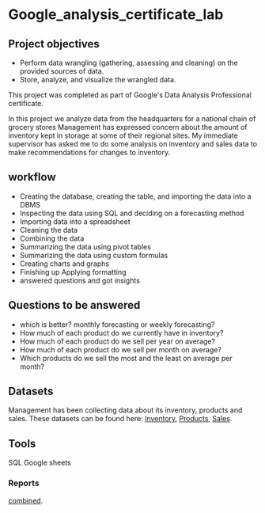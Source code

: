 # Google_analysis_certificate_lab
## Project objectives

* Perform data wrangling (gathering, assessing and cleaning) on the provided sources of data.
* Store, analyze, and visualize the wrangled data.

This project was completed as part of Google's Data Analysis Professional certificate.

In this project we analyze data from the headquarters for a national chain of grocery stores
Management has expressed concern about the amount of inventory kept in storage at some of their regional sites. 
My immediate supervisor has asked me to do some analysis on inventory and sales data to make recommendations for changes to inventory.

## workflow
* Creating the database, creating the table, and importing the data into a DBMS
* Inspecting the data using SQL and deciding on a forecasting method
* Importing data into a spreadsheet
* Cleaning the data
* Combining the data
* Summarizing the data using pivot tables
* Summarizing the data using custom formulas
* Creating charts and graphs
* Finishing up Applying formatting
* answered questions and got insights


## Questions to be answered
* which is better? monthly forecasting or weekly forecasting?
* How much of each product do we currently have in inventory?
* How much of each product do we sell per year on average?
* How much of each product do we sell per month on average?
* Which products do we sell the most and the least on average per month?

## Datasets
Management has been collecting data about its inventory, products and sales. 
These datasets can be found here: [Inventory](https://drive.google.com/u/0/uc?id=1FCo85-_jwlOkqucuiizlP3WyCEu1uXBH&export=download), [Products](https://drive.google.com/u/0/uc?id=1Qm1FFskt30Cc1I8XbptukBnT3T1ZHeJ-&export=download), [Sales](https://drive.google.com/u/0/uc?id=1hQ3_EqXPANEPhyY-VDKa9LTuB73E_DVT&export=download). 

## Tools
SQL
Google sheets

### Reports

[combined](https://docs.google.com/spreadsheets/d/1_DTRClQkM2Jt9OfKueSTZYtuTdG_Ok9oJ3Ny3sJYBRk/edit?usp=sharing).

